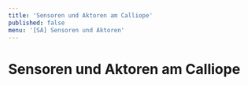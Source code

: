 ```yaml
---
title: 'Sensoren und Aktoren am Calliope'
published: false
menu: '[SA] Sensoren und Aktoren'
---
```


# Sensoren und Aktoren am Calliope

<style>
    body {
        --abk: 'SA';
    }
</style>

